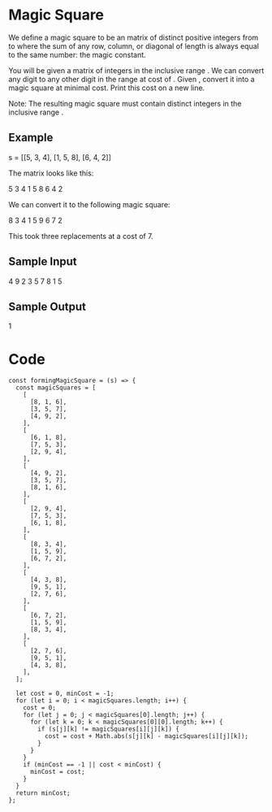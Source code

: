 # Magic Square

We define a magic square to be an matrix of distinct positive integers from to where the sum of any row, column, or diagonal of length is always equal to the same number: the magic constant.

You will be given a matrix of integers in the inclusive range . We can convert any digit to any other digit in the range at cost of . Given , convert it into a magic square at minimal cost. Print this cost on a new line.

Note: The resulting magic square must contain distinct integers in the inclusive range .

## Example

s = [[5, 3, 4], [1, 5, 8], [6, 4, 2]]

The matrix looks like this:

5 3 4
1 5 8
6 4 2

We can convert it to the following magic square:

8 3 4
1 5 9
6 7 2

This took three replacements at a cost of 7.

## Sample Input

4 9 2
3 5 7
8 1 5

## Sample Output

1

# Code

```
const formingMagicSquare = (s) => {
  const magicSquares = [
    [
      [8, 1, 6],
      [3, 5, 7],
      [4, 9, 2],
    ],
    [
      [6, 1, 8],
      [7, 5, 3],
      [2, 9, 4],
    ],
    [
      [4, 9, 2],
      [3, 5, 7],
      [8, 1, 6],
    ],
    [
      [2, 9, 4],
      [7, 5, 3],
      [6, 1, 8],
    ],
    [
      [8, 3, 4],
      [1, 5, 9],
      [6, 7, 2],
    ],
    [
      [4, 3, 8],
      [9, 5, 1],
      [2, 7, 6],
    ],
    [
      [6, 7, 2],
      [1, 5, 9],
      [8, 3, 4],
    ],
    [
      [2, 7, 6],
      [9, 5, 1],
      [4, 3, 8],
    ],
  ];

  let cost = 0, minCost = -1;
  for (let i = 0; i < magicSquares.length; i++) {
    cost = 0;
    for (let j = 0; j < magicSquares[0].length; j++) {
      for (let k = 0; k < magicSquares[0][0].length; k++) {
        if (s[j][k] != magicSquares[i][j][k]) {
          cost = cost + Math.abs(s[j][k] - magicSquares[i][j][k]);
        }
      }
    }
    if (minCost == -1 || cost < minCost) {
      minCost = cost;
    }
  }
  return minCost;
};

```
